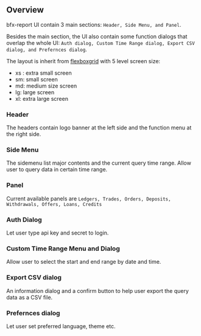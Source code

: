 ## Overview

bfx-report UI contain 3 main sections: `Header, Side Menu, and Panel`.

Besides the main section, the UI also contain some function dialogs that overlap the whole UI: `Auth dialog, Custom Time Range dialog, Export CSV dialog, and Prefernces dialog`.

The layout is inherit from [flexboxgrid](http://flexboxgrid.com/) with 5 level screen size:
- xs : extra small screen
- sm: small screen
- md: medium size screen
- lg: large screen
- xl: extra large screen

### Header

The headers contain logo banner at the left side and the function menu at the right side.

### Side Menu

The sidemenu list major contents and the current query time range. Allow user to query data in certain time range.

### Panel

Current available panels are `Ledgers, Trades, Orders, Deposits, Withdrawals, Offers, Loans, Credits`

### Auth Dialog

Let user type api key and secret to login.

### Custom Time Range Menu and Dialog

Allow user to select the start and end range by date and time.

### Export CSV dialog

An information dialog and a confirm button to help user export the query data as a CSV file.

### Prefernces dialog

Let user set preferred language, theme etc.
